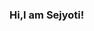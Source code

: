 ### Hi,I am Sejyoti!

<!--
**sejyoti/sejyoti** is a ✨ _special_ ✨ repository because its `README.md` (this file) appears on your GitHub profile.

##A strong understanding of biology and programming, as well as the ability to manage cloud platform with customer service knowledge and the most recent developments in data analysis.



-->
